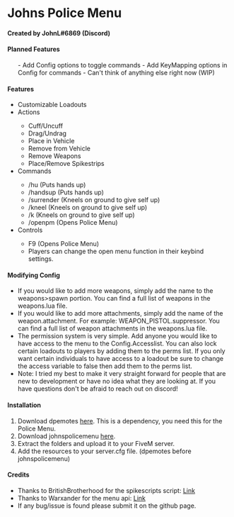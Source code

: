 <h1>Johns Police Menu</h1>

<h4>Created by JohnL#6869 (Discord)</h4>

<h4>Planned Features</h4>
<ul>
  - Add Config options to toggle commands
  - Add KeyMapping options in Config for commands
  - Can't think of anything else right now (WIP)
</ul>


<h4>Features</h4>

<ul>
    <li>Customizable Loadouts</li>
    <li>Actions</li>
    <ul>
        <li>Cuff/Uncuff</li>
        <li>Drag/Undrag</li>
        <li>Place in Vehicle</li>
        <li>Remove from Vehicle</li>
        <li>Remove Weapons</li>
        <li>Place/Remove Spikestrips</li>
    </ul>
    <li>Commands</li>
    <ul>
        <li>/hu (Puts hands up)</li>
        <li>/handsup (Puts hands up)</li>
        <li>/surrender (Kneels on ground to give self up)</li>
        <li>/kneel (Kneels on ground to give self up)</li>
        <li>/k (Kneels on ground to give self up)</li>
        <li>/openpm (Opens Police Menu)</li>
    </ul>
    <li>Controls</li>
    <ul>
        <li>F9 (Opens Police Menu)</li>
        <li>Players can change the open menu function in their keybind settings.</li>
    </ul>
</ul>


<h4>Modifying Config</h4>
<ul>
<li>If you would like to add more weapons, simply add the name to the weapons>spawn portion. You can find a full list of weapons in the weapons.lua file.</li>
<li>If you would like to add more attachments, simply add the name of the weapon.attachment. For example: WEAPON_PISTOL.suppressor. You can find a full list of weapon attachments in the weapons.lua file.</li>
<li>The permission system is very simple. Add anyone you would like to have access to the menu to the Config.Accesslist. You can also lock certain loadouts to players by adding them to the perms list. If you only want certain individuals to have access to a loadout be sure to change the access variable to false then add them to the perms list.</li>
<li>Note: I tried my best to make it very straight forward for people that are new to development or have no idea what they are looking at. If you have questions don't be afraid to reach out on discord!</li>
</ul>

<h4>Installation</h4>

<ol>
  <li>Download dpemotes <a href="https://github.com/andristum/dpemotes/releases">here</a>. This is a dependency, you need this for the Police Menu.</li>
  <li>Download johnspolicemenu <a href="https://github.com/chickenlord01/johnspolicemenu">here</a>.</li>
  <li>Extract the folders and upload it to your FiveM server.</li>
  <li>Add the resources to your server.cfg file. (dpemotes before johnspolicemenu)</li>
</ol>

<h4>Credits</h4>

<ul>
  <li>Thanks to BritishBrotherhood for the spikescripts script: <a href="https://forum.cfx.re/t/release-spike-strips-code-updated-09-03-2019/177461">Link</a></li>
  <li>Thanks to Warxander for the menu api: <a href="https://forum.cfx.re/t/release-warmenu-lua-menu-framework/41249">Link</a></li>
  <li>If any bug/issue is found please submit it on the github page.</li>
</ul>